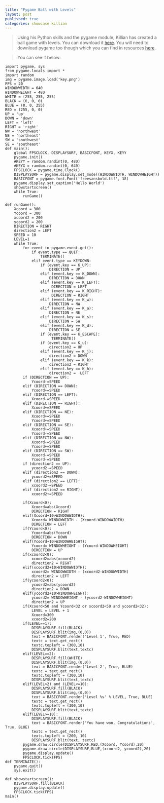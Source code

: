 ```yaml
---
title: "Pygame Ball with Levels"
layout: post
published: true
categories: showcase killian
---
```


> Using his Python skills and the pygame module, Killian has created a ball game with levels.
> You can download it [here](/files/showcase/Killian/pygame-ball.zip). You will need to download pygame too though which you can find in resources [here](/resources/python/).

> You can see it below:

	import pygame, sys
	from pygame.locals import *
	import random
	img = pygame.image.load('key.png')
	FPS = 20
	WINDOWWIDTH = 640
	WINDOWHEIGHT = 480
	WHITE = (255, 255, 255)
	BLACK = (0, 0, 0)
	BLUE = (0, 0, 255)
	RED = (255, 0, 0)
	UP = 'up'
	DOWN = 'down'
	LEFT = 'left'
	RIGHT = 'right'
	NW = 'northwest'
	NE = 'northeast'
	SW = 'southwest'
	SE = 'southeast'
	def main():
		global FPSCLOCK, DISPLAYSURF, BASICFONT, KEYX, KEYY
		pygame.init()
		#KEYY = random.randint(0, 480)
		#KEYX = random.randint(0, 640)
		FPSCLOCK = pygame.time.Clock()
		DISPLAYSURF = pygame.display.set_mode((WINDOWWIDTH, WINDOWHEIGHT))
		BASICFONT = pygame.font.Font('freesansbold.ttf', 18)
		pygame.display.set_caption('Hello World')
		showstartscreen()
		while True:
			runGame()
		
	def runGame():
		Xcoord = 300
		Ycoord = 300
		xcoord2 = 200
		ycoord2 = 200
		DIRECTION = RIGHT
		direction2 = LEFT
		SPEED = 10
		LEVEL=1
		while True:
			for event in pygame.event.get():
				if event.type == QUIT:
					TERMINATE()
				elif event.type == KEYDOWN:
					if (event.key == K_UP):
						DIRECTION = UP
					elif (event.key == K_DOWN):
						DIRECTION = DOWN
					elif (event.key == K_LEFT):
						 DIRECTION = LEFT
					elif (event.key == K_RIGHT):
						 DIRECTION = RIGHT
					elif (event.key == K_w):
						DIRECTION = NW
					elif (event.key == K_a):
						DIRECTION = NE
					elif (event.key == K_s):
						DIRECTION = SW
					elif (event.key == K_d):
						DIRECTION = SE
					if (event.key == K_ESCAPE):
						 TERMINATE()
					if (event.key == K_u):
						direction2 = UP
					elif (event.key == K_j):
						direction2 = DOWN
					elif (event.key == K_k):
						direction2 = RIGHT
					elif (event.key == K_h):
						direction2 =  LEFT
			if (DIRECTION == UP):
				Ycoord-=SPEED
			elif (DIRECTION == DOWN):
				Ycoord+=SPEED
			elif (DIRECTION == LEFT):
				Xcoord-=SPEED
			elif (DIRECTION == RIGHT):
				Xcoord+=SPEED
			elif (DIRECTION == NE):
				Xcoord+=SPEED
				Ycoord+=SPEED
			elif (DIRECTION == SE):
				Xcoord+=SPEED
				Ycoord-=SPEED
			elif (DIRECTION == NW):
				Xcoord-=SPEED
				Ycoord+=SPEED
			elif (DIRECTION == SW):
				Xcoord-=SPEED
				Ycoord-=SPEED
			if (direction2 == UP):
				ycoord2-=SPEED
			elif (direction2 == DOWN):
				ycoord2+=SPEED
			elif (direction2 == LEFT):
				xcoord2-=SPEED
			elif (direction2 == RIGHT):
				xcoord2+=SPEED
				
			if(Xcoord<0):
				Xcoord=abs(Xcoord)
				DIRECTION = RIGHT
			elif(Xcoord+10>WINDOWWIDTH):
				Xcoord= WINDOWWIDTH - (Xcoord-WINDOWWIDTH)
				DIRECTION = LEFT
			if(Ycoord<0):
				Ycoord=abs(Ycoord)
				DIRECTION = DOWN
			elif(Ycoord+10>WINDOWHEIGHT):
				Ycoord= WINDOWHEIGHT - (Ycoord-WINDOWHEIGHT)
				DIRECTION = UP
			if(xcoord2<0):
				xcoord2=abs(xcoord2)
				direction2 = RIGHT
			elif(xcoord2+10>WINDOWWIDTH):
				xcoord2= WINDOWWIDTH - (xcoord2-WINDOWWIDTH)
				direction2 = LEFT
			if(ycoord2<0):
				ycoord2=abs(ycoord2)
				direction2 = DOWN
			elif(ycoord2+10>WINDOWHEIGHT):
				ycoord2= WINDOWHEIGHT - (ycoord2-WINDOWHEIGHT)
				direction2 = UP
			if(Xcoord<50 and Ycoord<32 or xcoord2<50 and ycoord2<32):
				LEVEL = LEVEL + 1
				Xcoord=300
				xcoord2=200
			if(LEVEL==1):
				DISPLAYSURF.fill(BLACK)
				DISPLAYSURF.blit(img,(0,0))
				text = BASICFONT.render('Level 1', True, RED)
				textc = text.get_rect()
				textc.topleft = (300,10)
				DISPLAYSURF.blit(text,textc)
			elif(LEVEL==2):
				DISPLAYSURF.fill(WHITE)
				DISPLAYSURF.blit(img,(0,0))
				text = BASICFONT.render('Level 2', True, BLUE)
				textc = text.get_rect()
				textc.topleft = (300,10)
				DISPLAYSURF.blit(text,textc)
			elif(LEVEL>2) and (LEVEL<=10):
				DISPLAYSURF.fill(BLACK)
				DISPLAYSURF.blit(img,(0,0))
				text = BASICFONT.render('Level %s' % LEVEL, True, BLUE)
				textc = text.get_rect()
				textc.topleft = (300,10)
				DISPLAYSURF.blit(text,textc)
			elif(LEVEL>=10):
				DISPLAYSURF.fill(BLACK)
				text = BASICFONT.render('You have won. Congratulations', True, BLUE)
				textc = text.get_rect()
				textc.topleft = (200, 10)
				DISPLAYSURF.blit(text, textc)
			pygame.draw.circle(DISPLAYSURF,RED,(Xcoord, Ycoord),20)
			pygame.draw.circle(DISPLAYSURF,BLUE,(xcoord2, ycoord2),20)
			pygame.display.update()
			FPSCLOCK.tick(FPS)
	def TERMINATE():
		pygame.quit()
		sys.exit()

	def showstartscreen():
		DISPLAYSURF.fill(BLACK)
		pygame.display.update()
		FPSCLOCK.tick(FPS)
	main()
